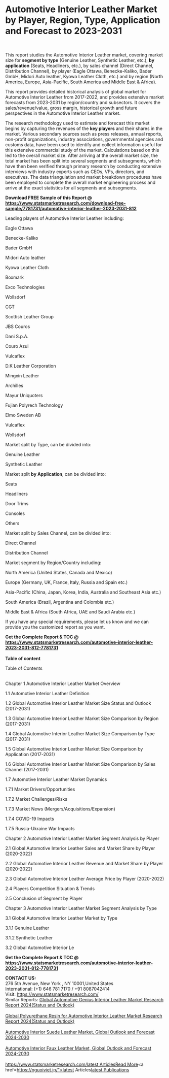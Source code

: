 <h1>Automotive Interior Leather Market by Player, Region, Type, Application and Forecast to 2023-2031</h1><br/><p>This report studies the Automotive Interior Leather market, covering market size for <strong>segment by type</strong> (Genuine Leather, Synthetic Leather, etc.), <strong>by application</strong> (Seats, Headliners, etc.), by sales channel (Direct Channel, Distribution Channel), by player (Eagle Ottawa, Benecke-Kaliko, Bader GmbH, Midori Auto leather, Kyowa Leather Cloth, etc.) and by region (North America, Europe, Asia-Pacific, South America and Middle East & Africa).</p><p>This report provides detailed historical analysis of global market for Automotive Interior Leather from 2017-2022, and provides extensive market forecasts from 2023-2031 by region/country and subsectors. It covers the sales/revenue/value, gross margin, historical growth and future perspectives in the Automotive Interior Leather market.</p><p>The research methodology used to estimate and forecast this market begins by capturing the revenues of the <strong>key players</strong> and their shares in the market. Various secondary sources such as press releases, annual reports, non-profit organizations, industry associations, governmental agencies and customs data, have been used to identify and collect information useful for this extensive commercial study of the market. Calculations based on this led to the overall market size. After arriving at the overall market size, the total market has been split into several segments and subsegments, which have then been verified through primary research by conducting extensive interviews with industry experts such as CEOs, VPs, directors, and executives. The data triangulation and market breakdown procedures have been employed to complete the overall market engineering process and arrive at the exact statistics for all segments and subsegments.</p><p><strong>Download FREE Sample of this Report @ <a href="https://www.statsmarketresearch.com/download-free-sample/7781731/automotive-interior-leather-2023-2031-812">https://www.statsmarketresearch.com/download-free-sample/7781731/automotive-interior-leather-2023-2031-812</a></strong></p><p>Leading players of Automotive Interior Leather including:</p><p>Eagle Ottawa</p><p>Benecke-Kaliko</p><p>Bader GmbH</p><p>Midori Auto leather</p><p>Kyowa Leather Cloth</p><p>Boxmark</p><p>Exco Technologies</p><p>Wollsdorf</p><p>CGT</p><p>Scottish Leather Group</p><p>JBS Couros</p><p>Dani S.p.A.</p><p>Couro Azul</p><p>Vulcaflex</p><p>D.K Leather Corporation</p><p>Mingxin Leather</p><p>Archilles</p><p>Mayur Uniquoters</p><p>Fujian Polyrech Technology</p><p>Elmo Sweden AB</p><p>Vulcaflex</p><p>Wollsdorf</p><p>Market split by Type, can be divided into:</p><p>Genuine Leather</p><p>Synthetic Leather</p><p>Market split <strong>by Application</strong>, can be divided into:</p><p>Seats</p><p>Headliners</p><p>Door Trims</p><p>Consoles</p><p>Others</p><p>Market split by Sales Channel, can be divided into:</p><p>Direct Channel</p><p>Distribution Channel</p><p>Market segment by Region/Country including:</p><p>North America (United States, Canada and Mexico)</p><p>Europe (Germany, UK, France, Italy, Russia and Spain etc.)</p><p>Asia-Pacific (China, Japan, Korea, India, Australia and Southeast Asia etc.)</p><p>South America (Brazil, Argentina and Colombia etc.)</p><p>Middle East & Africa (South Africa, UAE and Saudi Arabia etc.)</p><p>If you have any special requirements, please let us know and we can provide you the customized report as you want.</p><div><b>Get the Complete Report & TOC @ <a href="https://www.statsmarketresearch.com/automotive-interior-leather-2023-2031-812-7781731">https://www.statsmarketresearch.com/automotive-interior-leather-2023-2031-812-7781731</a></b></div><br><b>Table of content</b><p>Table of Contents<br />
 
 <br />
 
 Chapter 1 Automotive Interior Leather Market Overview<br />
 
  1.1 Automotive Interior Leather Definition<br />
 
  1.2 Global Automotive Interior Leather Market Size Status and Outlook (2017-2031)<br />
 
  1.3 Global Automotive Interior Leather Market Size Comparison by Region (2017-2031)<br />
 
  1.4 Global Automotive Interior Leather Market Size Comparison by Type (2017-2031)<br />
 
  1.5 Global Automotive Interior Leather Market Size Comparison by Application (2017-2031)<br />
 
  1.6 Global Automotive Interior Leather Market Size Comparison by Sales Channel (2017-2031)<br />
 
  1.7 Automotive Interior Leather Market Dynamics<br />
 
  1.7.1 Market Drivers/Opportunities<br />
 
  1.7.2 Market Challenges/Risks<br />
 
  1.7.3 Market News (Mergers/Acquisitions/Expansion)<br />
 
  1.7.4 COVID-19 Impacts<br />
 
  1.7.5 Russia-Ukraine War Impacts<br />
 
 Chapter 2 Automotive Interior Leather Market Segment Analysis by Player<br />
 
  2.1 Global Automotive Interior Leather Sales and Market Share by Player (2020-2022)<br />
 
  2.2 Global Automotive Interior Leather Revenue and Market Share by Player (2020-2022)<br />
 
  2.3 Global Automotive Interior Leather Average Price by Player (2020-2022)<br />
 
  2.4 Players Competition Situation & Trends<br />
 
  2.5 Conclusion of Segment by Player<br />
 
 Chapter 3 Automotive Interior Leather Market Segment Analysis by Type<br />
 
  3.1 Global Automotive Interior Leather Market by Type<br />
 
  3.1.1 Genuine Leather<br />
 
  3.1.2 Synthetic Leather<br />
 
  3.2 Global Automotive Interior Le<br><div><b>Get the Complete Report & TOC @ <a href="https://www.statsmarketresearch.com/automotive-interior-leather-2023-2031-812-7781731">https://www.statsmarketresearch.com/automotive-interior-leather-2023-2031-812-7781731</a></b></div></p> <b>CONTACT US:</b><br>276 5th Avenue, New York , NY 10001,United States<br>International: (+1) 646 781 7170 / +91 8087042414<br>Visit: <a href="https://www.statsmarketresearch.com/">https://www.statsmarketresearch.com/</a><br>Similar Reports: <a href="https://www.statsmarketresearch.com/automotive-interior-leather-2023-2031-812-7781731">Global Automotive Genius Interior Leather Market Research Report 2024(Status and Outlook)</a><br/><br/><a href="https://www.statsmarketresearch.com/automotive-interior-leather-2023-2031-812-7781731">Global Polyurethane Resin for Automotive Interior Leather Market Research Report 2024(Status and Outlook)</a><br/><br/><a href="https://www.statsmarketresearch.com/automotive-interior-leather-2023-2031-812-7781731">Automotive Interior Suede Leather Market, Global Outlook and Forecast 2024-2030</a><br/><br/><a href="https://www.statsmarketresearch.com/automotive-interior-leather-2023-2031-812-7781731">Automotive Interior Faux Leather Market, Global Outlook and Forecast 2024-2030</a><br/><br/><a href="https://gyeongbokgung.com">https://www.statsmarketresearch.com/</a><a href="https://hallyeomaritime.com">latest Articles</a><a href="https://jingwansa.com">Read More</a><a href=https://nguoiviet.jp/">latest Articles</a><a href="https://www.intelmarketresearch.com/">latest Publications</a>